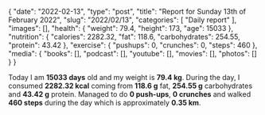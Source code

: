 {
    "date": "2022-02-13",
    "type": "post",
    "title": "Report for Sunday 13th of February 2022",
    "slug": "2022\/02\/13",
    "categories": [
        "Daily report"
    ],
    "images": [],
    "health": {
        "weight": 79.4,
        "height": 173,
        "age": 15033
    },
    "nutrition": {
        "calories": 2282.32,
        "fat": 118.6,
        "carbohydrates": 254.55,
        "protein": 43.42
    },
    "exercise": {
        "pushups": 0,
        "crunches": 0,
        "steps": 460
    },
    "media": {
        "books": [],
        "podcast": [],
        "youtube": [],
        "movies": [],
        "photos": []
    }
}

Today I am <strong>15033 days</strong> old and my weight is <strong>79.4 kg</strong>. During the day, I consumed <strong>2282.32 kcal</strong> coming from <strong>118.6 g</strong> fat, <strong>254.55 g</strong> carbohydrates and <strong>43.42 g</strong> protein. Managed to do <strong>0 push-ups</strong>, <strong>0 crunches</strong> and walked <strong>460 steps</strong> during the day which is approximately <strong>0.35 km</strong>.